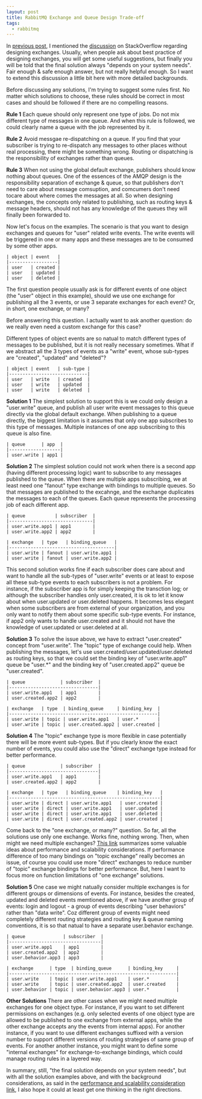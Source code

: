 ```yaml
---
layout: post
title: RabbitMQ Exchange and Queue Design Trade-off
tags:
  - rabbitmq
---
```


In [previous post](/2016/02/22/understanding-rabbitmq-exchange-and-queue/), I mentioned the [discussion](http://stackoverflow.com/questions/32220312/rabbitmq-amqp-best-practise-queue-topic-design-in-a-microservice-architecture) on StackOverflow regarding designing exchanges. Usually, when people ask about best practice of designing exchanges, you will get some useful suggestions, but finally you will be told that the final solution always "depends on your system needs". Fair enough & safe enough answer, but not really helpful enough. So I want to extend this discussion a little bit here with more detailed backgrounds.

Before discussing any solutions, I'm trying to suggest some rules first. No matter which solutions to choose, these rules should be correct in most cases and should be followed if there are no compelling reasons.

**Rule 1**
Each queue should only represent one type of jobs. Do not mix different type of messages in one queue. And when this rule is followed, we could clearly name a queue with the job represented by it.

**Rule 2**
Avoid messgae re-dispatching on a queue. If you find that your subscriber is trying to re-dispatch any messages to other places without real processing, there might be something wrong. Routing or dispatching is the responsibility of exchanges rather than queues.

**Rule 3**
When not using the global default exchange, publishers should know nothing about queues. One of the essences of the AMQP design is the responsibility separation of exchange & queue, so that publishers don't need to care about message comsuption, and comcumers don't need tocare about where comes the messages at all. So when designing exchanges, the concepts only related to publishing, such as routing keys & message headers, should not has any knowledge of the queues they will finally been forwarded to.

Now let's focus on the examples. The scenario is that you want to design exchanges and queues for "user" related write events. The write events will be triggered in one or many apps and these messages are to be consumed by some other apps.

``` text
| object | event   |
|------------------|
| user   | created |
| user   | updated |
| user   | deleted |
```

The first question people usually ask is for different events of one object (the "user" object in this example), should we use one exchange for publishing all the 3 events, or use 3 separate exchanges for each event? Or, in short, one exchange, or many?

Before answering this question. I actually want to ask another question: do we really even need a custom exchange for this case?

Different types of object events are so natual to match different types of messages to be published, but it is not really necessary sometimes. What if we abstract all the 3 types of events as a "write" event, whose sub-types are "created", "updated" and "deleted"?

``` text
| object | event   | sub-type |
|-----------------------------|
| user   | write   | created  |
| user   | write   | updated  |
| user   | write   | deleted  |
```

**Solution 1**
The simplest solution to support this is we could only design a "user.write" queue, and publish all user write event messages to this queue directly via the global default exchange. When publishing to a queue directly, the biggest limitation is it assumes that only one app subscribes to this type of messages. Multiple instances of one app subscribing to this queue is also fine. 

``` text
| queue      | app  |
|-------------------|
| user.write | app1 |
```

**Solution 2**
The simplest solution could not work when there is a second app (having different processing logic) want to subscribe to any messages published to the queue. When there are multiple apps subscribing, we at least need one "fanout" type exchange with bindings to multiple queues. So that messages are published to the excahnge, and the exchange duplicates the messages to each of the queues. Each queue represents the processing job of each different app.

```text
| queue           | subscriber  |
|-------------------------------|
| user.write.app1 | app1        |
| user.write.app2 | app2        |

| exchange   | type   | binding_queue   |
|---------------------------------------|
| user.write | fanout | user.write.app1 |
| user.write | fanout | user.write.app2 |
```

This second solution works fine if each subscriber does care about and want to handle all the sub-types of "user.write" events or at least to expose all these sub-type events to each subscribers is not a problem. For instance, if the subscriber app is for simply keeping the transction log; or although the subscriber handles only user.created, it is ok to let it know about when user.updated or user.deleted happens. It becomes less elegant when some subscribers are from external of your organization, and you only want to notify them about some specific sub-type events. For instance, if app2 only wants to handle user.created and it should not have the knowledge of user.updated or user.deleted at all.

**Solution 3**
To solve the issue above, we have to extract "user.created" concept from "user.write". The "topic" type of exchange could help. When publishing the messages, let's use user.created/user.updated/user.deleted as routing keys, so that we could set the binding key of "user.write.app1" queue be "user.*" and the binding key of "user.created.app2" queue be "user.created".

```text
| queue             | subscriber  |
|---------------------------------|
| user.write.app1   | app1        |
| user.created.app2 | app2        |

| exchange   | type  | binding_queue     | binding_key  |
|-------------------------------------------------------|
| user.write | topic | user.write.app1   | user.*       |
| user.write | topic | user.created.app2 | user.created |
```

**Solution 4**
The "topic" exchange type is more flexible in case potentially there will be more event sub-types. But if you clearly know the exact number of events, you could also use the "direct" exchange type instead for better performance.

```text
| queue             | subscriber  |
|---------------------------------|
| user.write.app1   | app1        |
| user.created.app2 | app2        |

| exchange   | type   | binding_queue    | binding_key   |
|--------------------------------------------------------|
| user.write | direct | user.write.app1   | user.created |
| user.write | direct | user.write.app1   | user.updated |
| user.write | direct | user.write.app1   | user.deleted |
| user.write | direct | user.created.app2 | user.created |
```

Come back to the "one exchange, or many?" question. So far, all the solutions use only one exchange. Works fine, nothing wrong. Then, when might we need multiple exchanges? [This link](http://spring.io/blog/2011/04/01/routing-topologies-for-performance-and-scalability-with-rabbitmq/) summarizes some valuable ideas about performance and scalability considerations. If performance difference of too many bindings on "topic exchange" really becomes an issue, of course you could use more "direct" exchanges to reduce number of "topic" exchange bindings for better performance. But, here I want to focus more on function limitations of "one exchange" solutions.

**Solution 5**
One case we might natually consider multiple exchanges is for different groups or dimensions of events. For instance, besides the created, updated and deleted events memtioned above, if we have another group of events: login and logout - a group of events describing "user behaviors" rather than "data write". Coz different group of events might need completely different routing strategies and routing key & queue naming conventions, it is so that natual to have a separate user.behavior exchange.

```text
| queue              | subscriber  |
|----------------------------------|
| user.write.app1    | app1        |
| user.created.app2  | app2        |
| user.behavior.app3 | app3        |

| exchange      | type  | binding_queue      | binding_key     |
|--------------------------------------------------------------|
| user.write    | topic | user.write.app1    | user.*          |
| user.write    | topic | user.created.app2  | user.created    |
| user.behavior | topic | user.behavior.app3 | user.*          |
```

**Other Solutions**
There are other cases when we might need multiple exchanges for one object type. For instance, if you want to set different permissions on exchanges (e.g. only selected events of one object type are allowed to be published to one exchange from external apps, while the other exchange accepts any the events from internal apps). For another instance, if you want to use different exchanges suffixed with a version number to support different versions of routing strategies of same group of events. For another another instance, you might want to define some "internal exchanges" for exchange-to-exchange bindings, which could manage routing rules in a layered way.

In summary, still, "the final solution depends on your system needs", but with all the solution examples above, and with the background considerations, as said in the [performance and scalability consideration link](http://spring.io/blog/2011/04/01/routing-topologies-for-performance-and-scalability-with-rabbitmq/), I also hope it could at least get one thinking in the right directions.